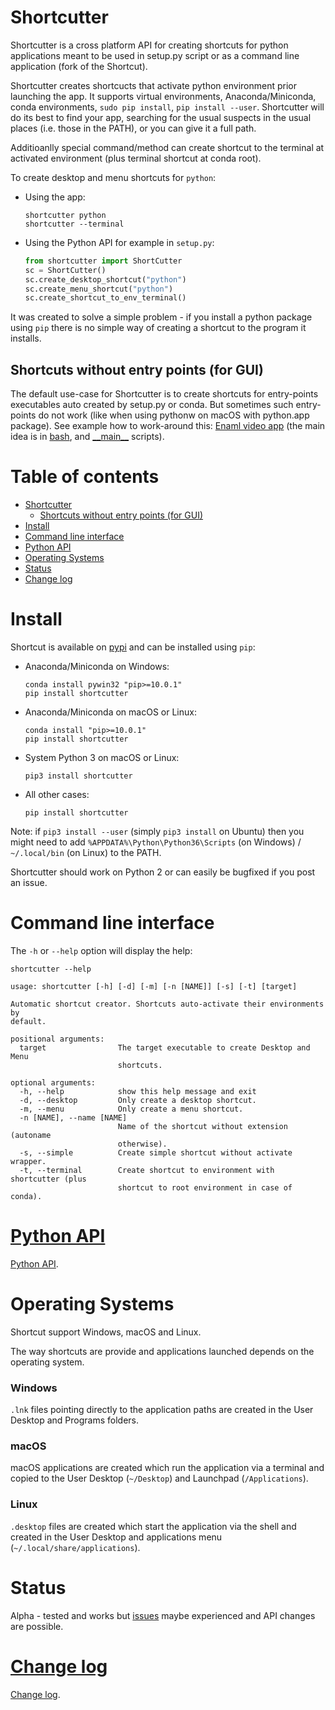 Shortcutter
===========

Shortcutter is a cross platform API for creating shortcuts for python applications meant to be used in setup.py script or as a command line application (fork of the Shortcut).

Shortcutter creates shortcucts that activate python environment prior launching the app. It supports virtual environments, Anaconda/Miniconda, conda environments, `sudo pip install`, `pip install --user`. Shortcutter will do its best to find your app, searching for the usual suspects in the usual places (i.e. those in the PATH), or you can give it a full path.

Additioanlly special command/method can create shortcut to the terminal at activated environment (plus terminal shortcut at conda root).

To create desktop and menu shortcuts for `python`:

- Using the app:
  ```
  shortcutter python
  shortcutter --terminal
  ```
- Using the Python API for example in `setup.py`:
  ```py
  from shortcutter import ShortCutter
  sc = ShortCutter()
  sc.create_desktop_shortcut("python")
  sc.create_menu_shortcut("python")
  sc.create_shortcut_to_env_terminal()
  ```

It was created to solve a simple problem - if you install a python package using `pip` there is no simple way of creating a shortcut to the program it installs.


Shortcuts without entry points (for GUI)
----------------------------------------

The default use-case for Shortcutter is to create shortcuts for entry-points executables auto created by setup.py or conda. But sometimes such entry-points do not work (like when using pythonw on macOS with python.app package). See example how to work-around this: [Enaml video app](https://github.com/kiwi0fruit/enaml-video-app) (the main idea is in [bash](https://github.com/kiwi0fruit/enaml-video-app/blob/master/enaml-video-app/scripts/enaml-video-appw), and [\_\_main\_\_](https://github.com/kiwi0fruit/enaml-video-app/blob/master/enaml-video-app/enaml_video_app/__main__.py) scripts).


Table of contents
=================

* [Shortcutter](#shortcutter)
  * [Shortcuts without entry points (for GUI)](#shortcuts-without-entry-points-for-gui)
* [Install](#install)
* [Command line interface](#command-line-interface)
* [Python API](#python-api)
* [Operating Systems](#operating-systems)
* [Status](#status)
* [Change log](#change-log)


Install
=======

Shortcut is available on [pypi](https://pypi.python.org/pypi/shortcutter) and can be installed using `pip`:

- Anaconda/Miniconda on Windows:
  ```
  conda install pywin32 "pip>=10.0.1"
  pip install shortcutter
  ```
- Anaconda/Miniconda on macOS or Linux:
  ```
  conda install "pip>=10.0.1"
  pip install shortcutter
  ```
- System Python 3 on macOS or Linux:
  ```
  pip3 install shortcutter
  ```
- All other cases:
  ```
  pip install shortcutter
  ```
Note: if `pip3 install --user` (simply `pip3 install` on Ubuntu) then you might need to add `%APPDATA%\Python\Python36\Scripts` (on Windows) / `~/.local/bin` (on Linux) to the PATH.

Shortcutter should work on Python 2 or can easily be bugfixed if you post an issue.


Command line interface
======================

The `-h` or `--help` option will display the help:
```
shortcutter --help
```

```
usage: shortcutter [-h] [-d] [-m] [-n [NAME]] [-s] [-t] [target]

Automatic shortcut creator. Shortcuts auto-activate their environments by 
default.

positional arguments:
  target                The target executable to create Desktop and Menu
                        shortcuts.

optional arguments:
  -h, --help            show this help message and exit
  -d, --desktop         Only create a desktop shortcut.
  -m, --menu            Only create a menu shortcut.
  -n [NAME], --name [NAME]
                        Name of the shortcut without extension (autoname
                        otherwise).
  -s, --simple          Create simple shortcut without activate wrapper.
  -t, --terminal        Create shortcut to environment with shortcutter (plus
                        shortcut to root environment in case of conda).
```


[Python API](https://github.com/kiwi0fruit/shortcutter/blob/master/api.rst)
=========================

[Python API](https://github.com/kiwi0fruit/shortcutter/blob/master/api.rst).


Operating Systems
=================

Shortcut support Windows, macOS and Linux.

The way shortcuts are provide and applications launched depends on the operating system.

### Windows 

`.lnk` files pointing directly to the application paths are created in the User Desktop and Programs folders.

### macOS

macOS applications are created which run the application via a terminal and copied to the User Desktop (`~/Desktop`) and Launchpad (`/Applications`).

### Linux

`.desktop` files are created which start the application via the shell and created in the User Desktop and applications menu (`~/.local/share/applications`).


Status
======

Alpha - tested and works but
[issues](https://github.com/kiwi0fruit/shortcutter/issues) maybe
experienced and API changes are possible.


[Change log](https://github.com/kiwi0fruit/shortcutter/blob/master/CHANGE_LOG.md)
===========================

[Change log](https://github.com/kiwi0fruit/shortcutter/blob/master/CHANGE_LOG.md).
